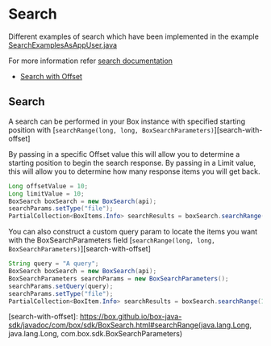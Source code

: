 Search
======

Different examples of search which have been implemented in the example [SearchExamplesAsAppUser.java](https://github.com/box/box-java-sdk/blob/master/src/example/java/com/box/sdk/example/SearchExamplesAsAppUser.java)

For more information refer [search documentation](https://developer.box.com/v2.0/reference#searching-for-content)

* [Search with Offset](#search-with-offset)

Search
------------------

A search can be performed in your Box instance with specified starting position with
[`searchRange(long, long, BoxSearchParameters)`][search-with-offset]

By passing in a specific Offset value this will allow you to determine a starting position to begin the search response.
By passing in a Limit value, this will allow you to determine how many response items you will get back.

```java
Long offsetValue = 10;
Long limitValue = 10;
BoxSearch boxSearch = new BoxSearch(api);
searchParams.setType("file");
PartialCollection<BoxItems.Info> searchResults = boxSearch.searchRange(offsetValue, limitValue, searchParams);
```

You can also construct a custom query param to locate the items you want with the BoxSearchParameters field
[`searchRange(long, long, BoxSearchParameters)`][search-with-offset]

```java
String query = "A query";
BoxSearch boxSearch = new BoxSearch(api);
BoxSearchParameters searchParams = new BoxSearchParameters();
searchParams.setQuery(query);
searchParams.setType("file");
PartialCollection<BoxItem.Info> searchResults = boxSearch.searchRange(10, 10, searchParams);
```

[search-with-offset]: https://box.github.io/box-java-sdk/javadoc/com/box/sdk/BoxSearch.html#searchRange(java.lang.Long, java.lang.Long, com.box.sdk.BoxSearchParameters)

